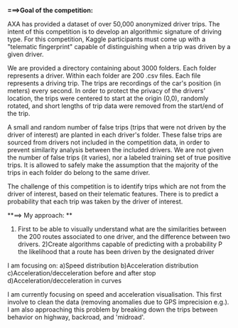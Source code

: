 **===>Goal of the competition:**

AXA has provided a dataset of over 50,000 anonymized driver trips. The intent of this competition is to develop an algorithmic signature of driving type. For this competition, Kaggle participants must come up with a "telematic fingerprint" capable of distinguishing when a trip was driven by a given driver. 

We are provided a directory containing about 3000 folders. Each folder represents a driver. Within each folder are 200 .csv files. Each file represents a driving trip. The trips are recordings of the car's position (in meters) every second.
In order to protect the privacy of the drivers' location, the trips were centered to start at the origin (0,0), randomly rotated, and short lengths of trip data were removed from the start/end of the trip.

A small and random number of false trips (trips that were not driven by the driver of interest) are planted in each driver's folder. These false trips are sourced from drivers not included in the competition data, in order to prevent similarity analysis between the included drivers. We are not given the number of false trips (it varies), nor a labeled training set of true positive trips. It is allowed to safely make the assumption that the majority of the trips in each folder do belong to the same driver.

The challenge of this competition is to identify trips which are not from the driver of interest, based on their telematic features. There is to predict a probability that each trip was taken by the driver of interest.

**==> My approach: **

1) First to be able to visually understand what are the similarities between the 200 routes associated to one driver, and the difference between two drivers.
2)Create algorithms capable of predicting with a probability P the likelihood that a route has been driven by the designated driver

I am focusing on:
a)Speed distribution
b)Acceleration distribution
c)Acceleration/decceleration before and after stop
d)Acceleration/decceleration in curves

I am currently focusing on speed and acceleration visualisation. This first involve to clean the data (removing anomalies due to GPS imprecision e.g.). I am also approaching this problem by breaking down the trips between behavior on highway, backroad, and 'midroad'.
